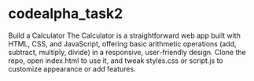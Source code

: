 # codealpha_task2
Build a Calculator 
The Calculator is a straightforward web app built with HTML, CSS, and JavaScript,
offering basic arithmetic operations (add, subtract, multiply, divide) in a responsive,
user-friendly design. Clone the repo, open index.html to use it, and tweak styles.css 
or script.js to customize appearance or add features.

